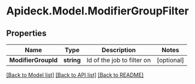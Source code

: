 # Apideck.Model.ModifierGroupFilter

## Properties

Name | Type | Description | Notes
------------ | ------------- | ------------- | -------------
**ModifierGroupId** | **string** | Id of the job to filter on | [optional] 

[[Back to Model list]](../README.md#documentation-for-models) [[Back to API list]](../README.md#documentation-for-api-endpoints) [[Back to README]](../README.md)

